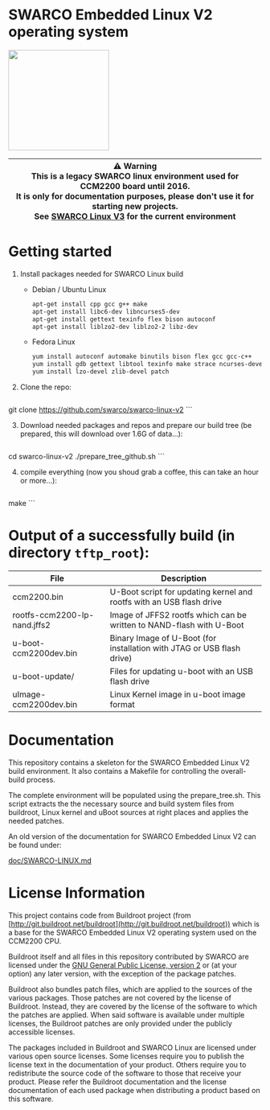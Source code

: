 SWARCO Embedded Linux V2 operating system
=========================================

<img src="https://www.swarco.com/var/em_plain_site/storage/images/media/images/swarco-traffic-systems/interurban/primos/primos_compact_ohnetouch_grau/1166093-1-eng-US/Primos_Compact_ohneTouch_grau_315px.jpg" width="200" title="SWARCO CCM2200 CPU" alt="">


| :warning: Warning <br> This is a legacy SWARCO linux environment used for CCM2200 board until 2016. <br> It is only for documentation purposes, please don't use it for starting new projects.<br>See [SWARCO Linux V3](https://github.com/swarco/swarco-linux-v3) for the current environment |
|--------------------|

# Getting started

1. Install packages needed for SWARCO Linux build

    * Debian / Ubuntu Linux

        ```sh
        apt-get install cpp gcc g++ make
        apt-get install libc6-dev libncurses5-dev
        apt-get install gettext texinfo flex bison autoconf
        apt-get install liblzo2-dev liblzo2-2 libz-dev
        ```

    * Fedora Linux

        ```sh
        yum install autoconf automake binutils bison flex gcc gcc-c++
        yum install gdb gettext libtool texinfo make strace ncurses-devel
        yum install lzo-devel zlib-devel patch
        ```


2. Clone the repo: 

    ```sh
git clone https://github.com/swarco/swarco-linux-v2
    ```
    
3. Download needed packages and repos and prepare our build tree (be
  prepared, this will download over 1.6G of data...):

    ```sh
cd swarco-linux-v2
./prepare_tree_github.sh
    ```

4. compile everything (now you shoud grab a coffee, this can take an
  hour or more...):

    ```sh
make
    ```

# Output of a successfully build (in directory `tftp_root`):

| File                         | Description                                                            |
|------------------------------|------------------------------------------------------------------------|
| ccm2200.bin                  | U-Boot script for updating kernel and rootfs with an USB flash drive   |
| rootfs-ccm2200-lp-nand.jffs2 | Image of JFFS2 rootfs which can be written to NAND-flash with U-Boot   |
| u-boot-ccm2200dev.bin        | Binary Image of U-Boot (for installation with JTAG or USB flash drive) |
| u-boot-update/               | Files for updating u-boot with an USB flash drive                      |
| uImage-ccm2200dev.bin        | Linux Kernel image in u-boot image format                              |


# Documentation

This repository contains a skeleton for the SWARCO Embedded Linux V2
build environment. It also contains a Makefile for controlling the overall-
build process.

The complete environment will be populated using the prepare_tree.sh.
This script extracts the the necessary source and build system files
from buildroot, Linux kernel and uBoot sources at right places and applies the
needed patches.

An old version of the documentation for SWARCO Embedded Linux V2 can be
found under:

[doc/SWARCO-LINUX.md](doc/SWARCO-LINUX.md)


# License Information 

This project contains code from Buildroot project (from
[http://git.buildroot.net/buildroot](http://git.buildroot.net/buildroot)) which is a base for the SWARCO
Embedded Linux V2 operating system used on the CCM2200 CPU.

Buildroot itself and all files in this repository contributed by
SWARCO are licensed under the
[GNU General Public License, version 2](http://www.gnu.org/licenses/old-licenses/gpl-2.0.html)
or (at your option) any later version, with the exception of the
package patches.

Buildroot also bundles patch files, which are applied to the sources
of the various packages. Those patches are not covered by the license
of Buildroot. Instead, they are covered by the license of the software
to which the patches are applied. When said software is available
under multiple licenses, the Buildroot patches are only provided under
the publicly accessible licenses.

The packages included in Buildroot and SWARCO Linux are licensed under
various open source licenses.  Some licenses require you to publish
the license text in the documentation of your product. Others require
you to redistribute the source code of the software to those that
receive your product. Please refer the Buildroot documentation and the
license documentation of each used package when distributing a product
based on this software.
